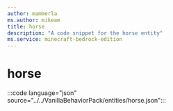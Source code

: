 ```yaml
---
author: mammerla
ms.author: mikeam
title: horse
description: "A code snippet for the horse entity"
ms.service: minecraft-bedrock-edition
---
```


# horse

:::code language="json" source="../../VanillaBehaviorPack/entities/horse.json":::
